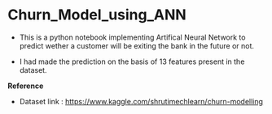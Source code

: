 # Churn_Model_using_ANN

- This is a python notebook implementing Artifical Neural Network to predict wether a customer will be exiting the bank in the future or not.

- I had made the prediction on the basis of 13 features present in the dataset.

**Reference**
 - Dataset link : https://www.kaggle.com/shrutimechlearn/churn-modelling
